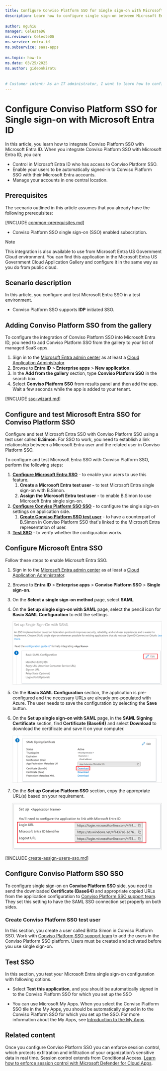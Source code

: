 ```yaml
---
title: Configure Conviso Platform SSO for Single sign-on with Microsoft Entra ID
description: Learn how to configure single sign-on between Microsoft Entra ID and Conviso Platform SSO.

author: nguhiu
manager: CelesteDG
ms.reviewer: CelesteDG
ms.service: entra-id
ms.subservice: saas-apps

ms.topic: how-to
ms.date: 03/25/2025
ms.author: gideonkiratu


# Customer intent: As an IT administrator, I want to learn how to configure single sign-on between Microsoft Entra ID and Conviso Platform SSO so that I can control who has access to Conviso Platform SSO, enable automatic sign-in with Microsoft Entra accounts, and manage my accounts in one central location.
---
```


# Configure Conviso Platform SSO for Single sign-on with Microsoft Entra ID

In this article,  you learn how to integrate Conviso Platform SSO with Microsoft Entra ID. When you integrate Conviso Platform SSO with Microsoft Entra ID, you can:

* Control in Microsoft Entra ID who has access to Conviso Platform SSO.
* Enable your users to be automatically signed-in to Conviso Platform SSO with their Microsoft Entra accounts.
* Manage your accounts in one central location.

## Prerequisites

The scenario outlined in this article assumes that you already have the following prerequisites:

[!INCLUDE [common-prerequisites.md](~/identity/saas-apps/includes/common-prerequisites.md)]
* Conviso Platform SSO single sign-on (SSO) enabled subscription.

> [!NOTE]
> This integration is also available to use from Microsoft Entra US Government Cloud environment. You can find this application in the Microsoft Entra US Government Cloud Application Gallery and configure it in the same way as you do from public cloud.

## Scenario description

In this article,  you configure and test Microsoft Entra SSO in a test environment.

* Conviso Platform SSO supports **IDP** initiated SSO.

## Adding Conviso Platform SSO from the gallery

To configure the integration of Conviso Platform SSO into Microsoft Entra ID, you need to add Conviso Platform SSO from the gallery to your list of managed SaaS apps.

1. Sign in to the [Microsoft Entra admin center](https://entra.microsoft.com) as at least a [Cloud Application Administrator](~/identity/role-based-access-control/permissions-reference.md#cloud-application-administrator).
1. Browse to **Entra ID** > **Enterprise apps** > **New application**.
1. In the **Add from the gallery** section, type **Conviso Platform SSO** in the search box.
1. Select **Conviso Platform SSO** from results panel and then add the app. Wait a few seconds while the app is added to your tenant.

 [!INCLUDE [sso-wizard.md](~/identity/saas-apps/includes/sso-wizard.md)]


<a name='configure-and-test-azure-ad-sso-for-conviso-platform-sso'></a>

## Configure and test Microsoft Entra SSO for Conviso Platform SSO

Configure and test Microsoft Entra SSO with Conviso Platform SSO using a test user called **B.Simon**. For SSO to work, you need to establish a link relationship between a Microsoft Entra user and the related user in Conviso Platform SSO.

To configure and test Microsoft Entra SSO with Conviso Platform SSO, perform the following steps:

1. **[Configure Microsoft Entra SSO](#configure-azure-ad-sso)** - to enable your users to use this feature.
    1. **Create a Microsoft Entra test user** - to test Microsoft Entra single sign-on with B.Simon.
    1. **Assign the Microsoft Entra test user** - to enable B.Simon to use Microsoft Entra single sign-on.
1. **[Configure Conviso Platform SSO SSO](#configure-conviso-platform-sso-sso)** - to configure the single sign-on settings on application side.
    1. **[Create Conviso Platform SSO test user](#create-conviso-platform-sso-test-user)** - to have a counterpart of B.Simon in Conviso Platform SSO that's linked to the Microsoft Entra representation of user.
1. **[Test SSO](#test-sso)** - to verify whether the configuration works.

<a name='configure-azure-ad-sso'></a>

## Configure Microsoft Entra SSO

Follow these steps to enable Microsoft Entra SSO.

1. Sign in to the [Microsoft Entra admin center](https://entra.microsoft.com) as at least a [Cloud Application Administrator](~/identity/role-based-access-control/permissions-reference.md#cloud-application-administrator).
1. Browse to **Entra ID** > **Enterprise apps** > **Conviso Platform SSO** > **Single sign-on**.
1. On the **Select a single sign-on method** page, select **SAML**.
1. On the **Set up single sign-on with SAML** page, select the pencil icon for **Basic SAML Configuration** to edit the settings.

   ![Edit Basic SAML Configuration](common/edit-urls.png)

1. On the **Basic SAML Configuration** section, the application is pre-configured and the necessary URLs are already pre-populated with Azure. The user needs to save the configuration by selecting the **Save** button.

1. On the **Set up single sign-on with SAML** page, in the **SAML Signing Certificate** section,  find **Certificate (Base64)** and select **Download** to download the certificate and save it on your computer.

    ![The Certificate download link](common/certificatebase64.png)

1. On the **Set up Conviso Platform SSO** section, copy the appropriate URL(s) based on your requirement.

    ![Copy configuration URLs](common/copy-configuration-urls.png)

<a name='create-an-azure-ad-test-user'></a>

[!INCLUDE [create-assign-users-sso.md](~/identity/saas-apps/includes/create-assign-users-sso.md)]

## Configure Conviso Platform SSO SSO

To configure single sign-on on **Conviso Platform SSO** side, you need to send the downloaded **Certificate (Base64)** and appropriate copied URLs from the application configuration to [Conviso Platform SSO support team](mailto:sre@convisoappsec.com). They set this setting to have the SAML SSO connection set properly on both sides.

### Create Conviso Platform SSO test user

In this section, you create a user called Britta Simon in Conviso Platform SSO. Work with [Conviso Platform SSO support team](mailto:sre@convisoappsec.com) to add the users in the Conviso Platform SSO platform. Users must be created and activated before you use single sign-on.

## Test SSO 

In this section, you test your Microsoft Entra single sign-on configuration with following options.

* Select **Test this application**, and you should be automatically signed in to the Conviso Platform SSO for which you set up the SSO

* You can use Microsoft My Apps. When you select the Conviso Platform SSO tile in the My Apps, you should be automatically signed in to the Conviso Platform SSO for which you set up the SSO. For more information about the My Apps, see [Introduction to the My Apps](https://support.microsoft.com/account-billing/sign-in-and-start-apps-from-the-my-apps-portal-2f3b1bae-0e5a-4a86-a33e-876fbd2a4510).

## Related content

Once you configure Conviso Platform SSO you can enforce session control, which protects exfiltration and infiltration of your organization’s sensitive data in real time. Session control extends from Conditional Access. [Learn how to enforce session control with Microsoft Defender for Cloud Apps](/cloud-app-security/proxy-deployment-any-app).
